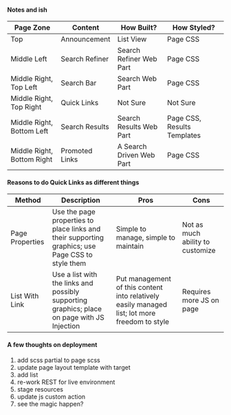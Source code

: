 #### Notes and ish
| Page Zone                  | Content        | How Built?               | How Styled?                 |
| -------------------------- | -------------- | ------------------------ | --------------------------- |
| Top                        | Announcement   | List View                | Page CSS                    |
| Middle Left                | Search Refiner | Search Refiner Web Part  | Page CSS                    |
| Middle Right, Top Left     | Search Bar     | Search Web Part          | Page CSS                    |
| Middle Right, Top Right    | Quick Links    | Not Sure                 | Not Sure                    |
| Middle Right, Bottom Left  | Search Results | Search Results Web Part  | Page CSS, Results Templates |
| Middle Right, Bottom Right | Promoted Links | A Search Driven Web Part | Page CSS                    |

#### Reasons to do Quick Links as different things
| Method          | Description                                                                                      | Pros                                                                                          | Cons                             |
| --------------- | ------------------------------------------------------------------------------------------------ | --------------------------------------------------------------------------------------------- | -------------------------------- |
| Page Properties | Use the page properties to place links and their supporting graphics; use Page CSS to style them | Simple to manage, simple to maintain                                                          | Not as much ability to customize |
| List With Link  | Use a list with the links and possibly supporting graphics; place on page with JS Injection      | Put management of this content into relatively easily managed list; lot more freedom to style | Requires more JS on page         |

#### A few thoughts on deployment
1. add scss partial to page scss
2. update page layout template with target
3. add list
4. re-work REST for live environment
5. stage resources
6. update js custom action
7. see the magic happen?